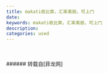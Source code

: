 ```yaml
---
title: makati收比索，汇率美丽，可上门
date: 
keywords: makati收比索，汇率美丽，可上门
description: 
categories: used
---
```

<td class="t_f" id="postmessage_2579754">

<br/>
<img alt="" border="0" class="zoom" data-cf-modified-9e3c0c8c76cb8ffbc565f64c-="" file="http://www.flw.ph/data/appbyme/upload/image/201812/27/rC8jIarN0tXE.jpg" id="aimg_e4cZQ" lazyloadthumb="1" onclick="" onmouseover="" src="http://www.flw.ph/data/appbyme/upload/image/201812/27/rC8jIarN0tXE.jpg"/><br/>
<br/>
</td>
###### 转载自[菲龙网]
